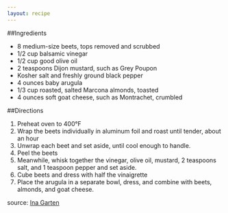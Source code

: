 ```yaml
---
layout: recipe
---
```


##Ingredients
- 8 medium-size beets, tops removed and scrubbed
- 1/2 cup balsamic vinegar
- 1/2 cup good olive oil
- 2 teaspoons Dijon mustard, such as Grey Poupon
- Kosher salt and freshly ground black pepper
- 4 ounces baby arugula
- 1/3 cup roasted, salted Marcona almonds, toasted
- 4 ounces soft goat cheese, such as Montrachet, crumbled
	
##Directions
1. Preheat oven to 400&#176;F
2. Wrap the beets individually in aluminum foil and roast until tender, about an hour
3. Unwrap each beet and set aside, until cool enough to handle.
4. Peel the beets
5. Meanwhile, whisk together the vinegar, olive oil, mustard, 2 teaspoons salt, and 1 teaspoon pepper and set aside.
6. Cube beets and dress with half the vinaigrette
7. Place the arugula in a separate bowl, dress, and combine with beets, almonds, and goat cheese.

source: [Ina Garten](http://www.foodnetwork.com/recipes/ina-garten/balsamic-roasted-beet-salad-recipe.html?oc=linkback)